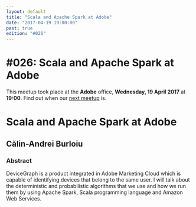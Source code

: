 ```yaml
---
layout: default
title: "Scala and Apache Spark at Adobe"
date: "2017-04-19 19:00:00"
past: true
edition: "#026"
---
```


<div class="description">
  <h1><span class="edition-number">#026</span>: Scala and Apache Spark at Adobe</h1>
  <p>This meetup took place at the <strong>Adobe</strong> office,
    <strong>Wednesday, 19 April 2017</strong> at <strong>19:00</strong>.
    Find out when our <a href="/next">next meetup</a> is.</p>
</div>

<div class="clear-fix"></div>

<div class="presentation">
  <h1>Scala and Apache Spark at Adobe</h1>
  <div class="details">
    <div class="left">
      <div class="biography">
        <h2 class="speaker">Călin-Andrei Burloiu</h2>
      </div>
      <div class="abstract">
        <h3>Abstract</h3>
        <p>DeviceGraph is a product integrated in Adobe Marketing Cloud which is
        capable of identifying devices that belong to the same user. I will talk
        about the deterministic and probabilistic algorithms that we use and how
        we run them by using Apache Spark, Scala programming language and Amazon
        Web Services.</p>
      </div>
    </div>
    <div class="right">
      <div class="slides">
        <script async class="speakerdeck-embed" data-id="c2e9204f2f624affae5788543917317b" data-ratio="1.77777777777778" src="//speakerdeck.com/assets/embed.js"></script>
      </div>
    </div>
  </div>
</div>
